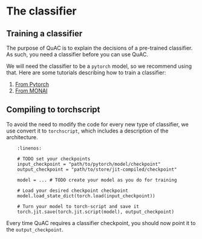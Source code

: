 # The classifier

## Training a classifier 

The purpose of QuAC is to explain the decisions of a pre-trained classifier. 
As such, you need a classifier before you can use QuAC. 

We will need the classifier to be a `pytorch` model, so we recommend using that. 
Here are some tutorials describing how to train a classifier: 
1. [From Pytorch](https://pytorch.org/tutorials/beginner/blitz/cifar10_tutorial.html)
2. [From MONAI](https://github.com/Project-MONAI/tutorials/blob/main/2d_classification/mednist_tutorial.ipynb)

## Compiling to torchscript

To avoid the need to modify the code for every new type of classifier, we use convert it to `torchscript`, which includes a description of the architecture. 

```{code-block} python
    :linenos:

    # TODO set your checkpoints
    input_checkpoint = "path/to/pytorch/model/checkpoint"
    output_checkpoint = "path/to/store/jit-compiled/checkpoint"

    model = ... # TODO create your model as you do for training

    # Load your desired checkpoint checkpoint
    model.load_state_dict(torch.load(input_checkpoint))

    # Turn your model to torch-script and save it
    torch.jit.save(torch.jit.script(model), output_checkpoint)
```

Every time QuAC requires a classifier checkpoint, you should now point it to the `output_checkpoint`.